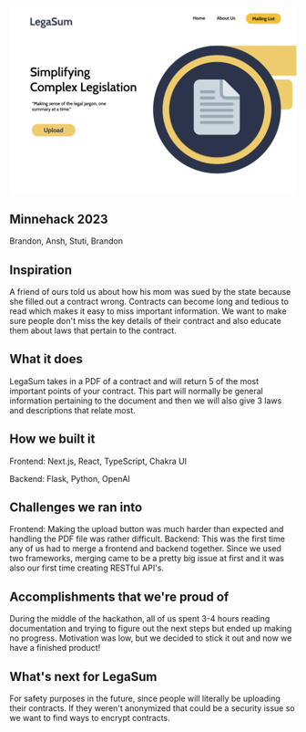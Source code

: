 ![Site photo](/Screenshot_5.png)
## Minnehack 2023
Brandon, Ansh, Stuti, Brandon
## Inspiration
A friend of ours told us about how his mom was sued by the state because she filled out a contract wrong. Contracts can become long and tedious to read which makes it easy to miss important information. We want to make sure people don't miss the key details of their contract and also educate them about laws that pertain to the contract.
## What it does
LegaSum takes in a PDF of a contract and will return 5 of the most important points of your contract. This part will normally be general information pertaining to the document and then we will also give 3 laws and descriptions that relate most.
## How we built it
Frontend: Next.js, React, TypeScript, Chakra UI

Backend: Flask, Python, OpenAI
## Challenges we ran into
Frontend: Making the upload button was much harder than expected and handling the PDF file was rather difficult.
Backend: This was the first time any of us had to merge a frontend and backend together. Since we used two frameworks, merging came to be a pretty big issue at first and it was also our first time creating RESTful API's.
## Accomplishments that we're proud of
During the middle of the hackathon, all of us spent 3-4 hours reading documentation and trying to figure out the next steps but ended up making no progress. Motivation was low, but we decided to stick it out and now we have a finished product!
## What's next for LegaSum
For safety purposes in the future, since people will literally be uploading their contracts. If they weren't anonymized that could be a security issue so we want to find ways to encrypt contracts. 
